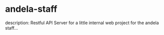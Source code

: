 andela-staff
============

description: Restful API Server for a little internal web project for the andela staff...
